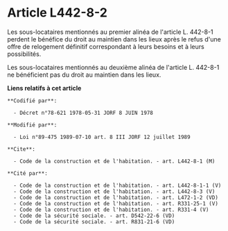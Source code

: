 # Article L442-8-2

Les sous-locataires mentionnés au premier alinéa de l'article L. 442-8-1 perdent le bénéfice du droit au maintien dans les
lieux après le refus d'une offre de relogement définitif correspondant à leurs besoins et à leurs possibilités.

Les sous-locataires mentionnés au deuxième alinéa de l'article L. 442-8-1 ne bénéficient pas du droit au maintien dans les
lieux.

**Liens relatifs à cet article**

	**Codifié par**:

	  - Décret n°78-621 1978-05-31 JORF 8 JUIN 1978

	**Modifié par**:

	  - Loi n°89-475 1989-07-10 art. 8 III JORF 12 juillet 1989

	**Cite**:

	  - Code de la construction et de l'habitation. - art. L442-8-1 (M)

	**Cité par**:

	  - Code de la construction et de l'habitation. - art. L442-8-1-1 (V)
	  - Code de la construction et de l'habitation. - art. L442-8-3 (V)
	  - Code de la construction et de l'habitation. - art. L472-1-2 (VD)
	  - Code de la construction et de l'habitation. - art. R331-25-1 (V)
	  - Code de la construction et de l'habitation. - art. R331-4 (V)
	  - Code de la sécurité sociale. - art. D542-22-6 (VD)
	  - Code de la sécurité sociale. - art. R831-21-6 (VD)
